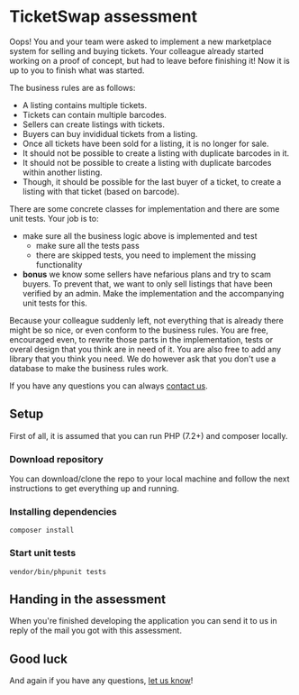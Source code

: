 # TicketSwap assessment
Oops! You and your team were asked to implement a new marketplace system for selling and buying tickets. Your colleague already started working on a proof of concept, but had to leave before finishing it! 
Now it is up to you to finish what was started.

The business rules are as follows:
- A listing contains multiple tickets. 
- Tickets can contain multiple barcodes.
- Sellers can create listings with tickets.
- Buyers can buy invididual tickets from a listing.
- Once all tickets have been sold for a listing, it is no longer for sale.
- It should not be possible to create a listing with duplicate barcodes in it.
- It should not be possible to create a listing with duplicate barcodes within another listing.
- Though, it should be possible for the last buyer of a ticket, to create a listing with that ticket (based on barcode).

There are some concrete classes for implementation and there are some unit tests. Your job is to:
- make sure all the business logic above is implemented and test
  - make sure all the tests pass
  - there are skipped tests, you need to implement the missing functionality
- **bonus** we know some sellers have nefarious plans and try to scam buyers. To prevent that, we want to only sell listings that have been verified by an admin. Make the implementation and the accompanying unit tests for this.

Because your colleague suddenly left, not everything that is already there might be so nice, or even conform to the business rules. You are free, encouraged even, to rewrite those parts in the implementation, tests or overal design that you think are in need of it. You are also free to add any library that you think you need. We do however ask that you don't use a database to make the business rules work.

 If you have any questions you can always [contact us][contact].

## Setup
First of all, it is assumed that you can run PHP (7.2+) and composer locally.

### Download repository
You can download/clone the repo to your local machine and follow the next instructions to get everything up and running.

### Installing dependencies
```
composer install
```

### Start unit tests
```
vendor/bin/phpunit tests
```

## Handing in the assessment
When you're finished developing the application you can send it to us in reply of the mail you got with this assessment.

## Good luck
And again if you have any questions, [let us know][contact]!

[contact]: mailto:pascal@ticketswap.com

